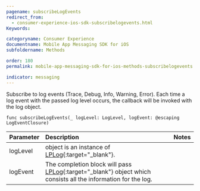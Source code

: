 ```yaml
---
pagename: subscribeLogEvents
redirect_from:
  - consumer-experience-ios-sdk-subscribelogevents.html
Keywords:

categoryname: Consumer Experience
documentname: Mobile App Messaging SDK for iOS
subfoldername: Methods

order: 180
permalink: mobile-app-messaging-sdk-for-ios-methods-subscribelogevents.html

indicator: messaging
---
```


Subscribe to log events (Trace, Debug, Info, Warning, Error). Each time a log event with the passed log level occurs, the callback will be invoked with the log object.

`func subscribeLogEvents(_ logLevel: LogLevel, logEvent: @escaping LogEventClosure)`

| Parameter | Description | Notes |
| :--- | :--- | :--- |
| logLevel | object is an instance of [LPLog](consumer-experience-ios-sdk-interfacedefinitions.html){:target="_blank"}. |
| logEvent | The completion block will pass [LPLog](consumer-experience-ios-sdk-interfacedefinitions.html){:target="_blank"} object which consists all the information for the log. |